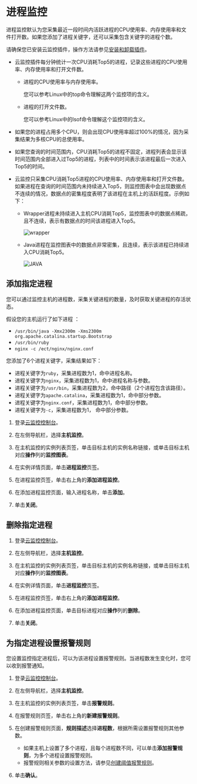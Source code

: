 # 进程监控

进程监控默认为您采集最近一段时间内活跃进程的CPU使用率、内存使用率和文件打开数。如果您添加了进程关键字，还可以采集包含关键字的进程个数。

请确保您已安装云监控插件，操作方法请参见[安装和卸载插件](/cn.zh-CN/主机监控/云监控插件/安装和卸载插件.md)。

-   云监控插件每分钟统计一次CPU消耗Top5的进程，记录这些进程的CPU使用率、内存使用率和打开文件数。
    -   进程的CPU使用率与内存使用率。

        您可以参考Linux中的top命令理解这两个监控项的含义。

    -   进程的打开文件数。

        您可以参考Linux中的lsof命令理解这个监控项的含义。

-   如果您的进程占用多个CPU，则会出现CPU使用率超过100%的情况，因为采集结果为多核CPU的总使用率。
-   如果您查询的时间范围内，CPU消耗Top5的进程不固定，进程列表会显示该时间范围内全部进入过Top5的进程，列表中的时间表示该进程最后一次进入Top5的时间。
-   云监控只采集CPU消耗Top5进程的CPU使用率、内存使用率和打开文件数。如果进程在查询的时间范围内未持续进入Top5，则监控图表中会出现数据点不连续的情况，数据点的密集程度表明了该进程在主机上的活跃程度。示例如下：
    -   Wrapper进程未持续进入主机CPU消耗Top5，监控图表中的数据点稀疏，且不连续，表示有数据点的时间该进程进入Top5。

        ![wrapper](https://static-aliyun-doc.oss-cn-hangzhou.aliyuncs.com/assets/img/zh-CN/6640287951/p3354.png)

    -   Java进程在监控图表中的数据点非常密集，且连续，表示该进程已持续进入CPU消耗Top5。

        ![JAVA](https://static-aliyun-doc.oss-cn-hangzhou.aliyuncs.com/assets/img/zh-CN/6640287951/p3356.png)


## 添加指定进程

您可以通过监控主机的进程数，采集关键进程的数量，及时获取关键进程的存活状态。

假设您的主机运行了如下进程 ：

-   `/usr/bin/java -Xmx2300m -Xms2300m org.apache.catalina.startup.Bootstrap`
-   `/usr/bin/ruby`
-   `nginx -c /ect/nginx/nginx.conf`

您添加了6个进程关键字，采集结果如下：

-   进程关键字为`ruby`，采集进程数为1，命中进程名称。
-   进程关键字为`nginx`，采集进程数为1，命中进程名称与参数。
-   进程关键字为`/usr/bin`，采集进程数为2，命中路径（2个进程包含该路径）。
-   进程关键字为`apache.catalina`，采集进程数为1，命中部分参数。
-   进程关键字为`nginx.conf`，采集进程数为1，命中部分参数。
-   进程关键字为`-c`，采集进程数为1， 命中部分参数。

1.  登录[云监控控制台](https://cloudmonitor.console.aliyun.com)。

2.  在左侧导航栏，选择**主机监控**。

3.  在主机监控的实例列表页签，单击目标主机的实例名称链接，或单击目标主机对应**操作**列的**监控图表**。

4.  在实例详情页面，单击**进程监控**页签。

5.  在进程监控页签，单击右上角的**添加进程监控**。

6.  在添加进程监控页面，输入进程名称，单击**添加**。

7.  单击**关闭**。


## 删除指定进程

1.  登录[云监控控制台](https://cloudmonitor.console.aliyun.com)。

2.  在左侧导航栏，选择**主机监控**。

3.  在主机监控的实例列表页签，单击目标主机的实例名称链接，或单击目标主机对应**操作**列的**监控图表**。

4.  在实例详情页面，单击**进程监控**页签。

5.  在进程监控页签，单击右上角的**添加进程监控**。

6.  在添加进程监控页面，单击目标进程对应**操作**列的**删除**。

7.  单击**关闭**。


## 为指定进程设置报警规则

您设置监控指定进程后，可以为该进程设置报警规则。当进程数发生变化时，您可以收到报警通知。

1.  登录[云监控控制台](https://cloudmonitor.console.aliyun.com)。

2.  在左侧导航栏，选择**主机监控**。

3.  在主机监控的实例列表页签，单击**报警规则**。

4.  在报警规则页签，单击右上角的**新建报警规则**。

5.  在创建报警规则页面，**规则描述**选择**进程数**，根据所需设置报警规则其他参数。

    -   如果主机上设置了多个进程，且每个进程数不同，可以单击**添加报警规则**，为多个进程设置报警规则。
    -   报警规则相关参数的设置方法，请参见[创建阈值报警规则](/cn.zh-CN/报警服务/报警规则/创建阈值报警规则.md)。
6.  单击**确认**。


